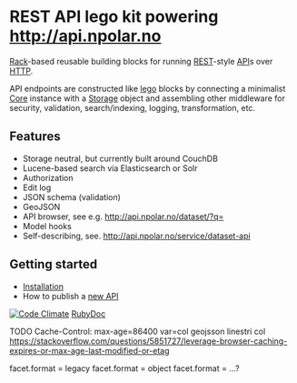 # REST API lego kit powering http://api.npolar.no

[Rack](https://github.com/rack/rack)-based reusable building blocks for running [REST](http://en.wikipedia.org/wiki/Representational_state_transfer)-style [API](http://en.wikipedia.org/wiki/Application_programming_interface)s
over [HTTP](http://www.w3.org/Protocols/rfc2616/rfc2616.html).

API endpoints are constructed like [lego](http://lego.dk) blocks by connecting a minimalist [Core](https://github.com/npolar/api.npolar.no/wiki/Core) instance with a [Storage](https://github.com/npolar/api.npolar.no/wiki/Storage) object and assembling
other middleware for security, validation, search/indexing, logging, transformation, etc.


## Features
* Storage neutral, but currently built around CouchDB
* Lucene-based search via Elasticsearch or Solr
* Authorization
* Edit log
* JSON schema (validation)
* GeoJSON
* API browser, see e.g. http://api.npolar.no/dataset/?q=
* Model hooks
* Self-describing, see. http://api.npolar.no/service/dataset-api

## Getting started
* [Installation](https://github.com/npolar/api.npolar.no/wiki/Install)
* How to publish a [new API](https://github.com/npolar/api.npolar.no/wiki/New-API)

[![Code Climate](https://codeclimate.com/github/npolar/api.npolar.no.png)](https://codeclimate.com/github/npolar/api.npolar.no)
[RubyDoc](http://rdoc.info/github/npolar/api.npolar.no/index)

TODO
Cache-Control: max-age=86400
var=col
geojsson linestri col
https://stackoverflow.com/questions/5851727/leverage-browser-caching-expires-or-max-age-last-modified-or-etag

facet.format = legacy
facet.format = object
facet.format = ...?
